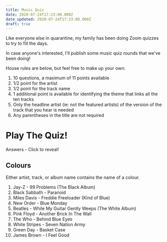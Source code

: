 ```yaml
---
title: Music Quiz
date: 2020-07-24T17:23:00.000Z
date_updated: 2020-07-24T17:23:00.000Z
draft: true
---
```


Like everyone else in quarantine, my family has been doing Zoom quizzes to try to fill the days.

In case anyone's interested, I'll publish some music quiz rounds that we've been doing!

House rules are below, but feel free to make up your own:

1. 10 questions, a maximum of 11 points available
2. 1/2 point for the artist
3. 1/2 point for the track name
4. 1 additional point is available for identifying the theme that links all the ten tracks
5. Only the headline artist (ie: not the featured artists) of the version of the track that you hear is needed
6. Any parentheses in the title are not required

# Play The Quiz!

Answers - Click to reveal!

## Colours

Either artist, track, or album name contains the name of a colour.

1. Jay-Z - 99 Problems (The Black Album)
2. Black Sabbath - Paranoid
3. Miles Davis - Freddie Freeloader (Kind of Blue)
4. New Order - Blue Monday
5. Beatles - While My Guitar Gently Weeps (The White Album)
6. Pink Floyd - Another Brick In The Wall
7. The Who - Behind Blue Eyes
8. White Stripes - Seven Nation Army
9. Green Day - Basket Case
10. James Brown - I Feel Good
